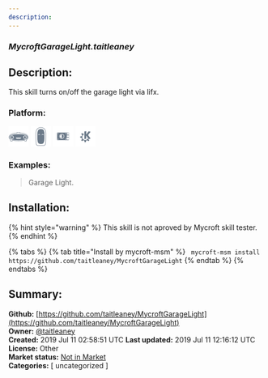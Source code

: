 ```yaml
---
description: 
---
```


### _MycroftGarageLight.taitleaney_  
## Description:  
This skill turns on/off the garage light via lifx.  
  
### Platform:  
 ![Mark I](../.gitbook/assets/mark-1-icon.png)  ![Mark II](../.gitbook/assets/mark-2-icon.png)  ![Picroft](../.gitbook/assets/picroft-icon.png)  ![plasmoid](../.gitbook/assets/kde.png)   
### Examples:  
> Garage Light.  
  
## Installation:  
{% hint style="warning" %}
This skill is not aproved by Mycroft skill tester.
{% endhint %}
    
{% tabs %}
{% tab title="Install by mycroft-msm" %}
``` mycroft-msm install https://github.com/taitleaney/MycroftGarageLight```
{% endtab %}
  {% endtabs %}
    
## Summary:  
**Github:** [https://github.com/taitleaney/MycroftGarageLight](https://github.com/taitleaney/MycroftGarageLight)  
**Owner:** [@taitleaney](https://github.com/taitleaney)  
**Created:** 2019 Jul 11 02:58:51 UTC  **Last updated:** 2019 Jul 11 12:16:12 UTC  
**License:** Other  
**Market status:** [Not in Market](https://market.mycroft.ai/skill/)  
**Categories:** [ uncategorized ]   
